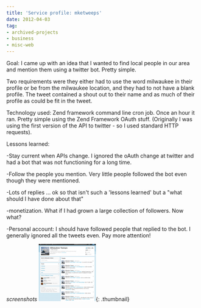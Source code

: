 ```yaml
---
title: 'Service profile: mketweeps'
date: 2012-04-03
tag:
- archived-projects
- business
- misc-web
---
```

Goal: I came up with an idea that I wanted to find local people in our area and mention them using a twitter bot.  Pretty simple.  

<!--more-->

Two requirements were they either had to use the word milwaukee in their profile or be from the milwaukee location, and they had to not have a blank profile.  The tweet contained a shout out to their name and as much of their profile as could be fit in the tweet.

Technology used:
Zend framework command line cron job.  Once an hour it ran.  Pretty simple using the Zend Framework OAuth stuff.  (Originally I was using the first version of the API to twitter - so I used standard HTTP requests).  

Lessons learned:

-Stay current when APIs change. I ignored the oAuth change at twitter and had a bot that was not functioning for a long time.

-Follow the people you mention.  Very little people followed the bot even though they were mentioned.

-Lots of replies ... ok so that isn't such a 'lessons learned' but a "what should I have done about that"

-monetization.  What if I had grown a large collection of followers. Now what?

-Personal account: I should have followed people that replied to the bot.  I generally ignored all the tweets even.  Pay more attention!

_screenshots_
[![](/uploads/2012/Screenshot-at-2012-03-18-203832-150x150.png)](/uploads/2012/Screenshot-at-2012-03-18-203832.png){: .thumbnail}
